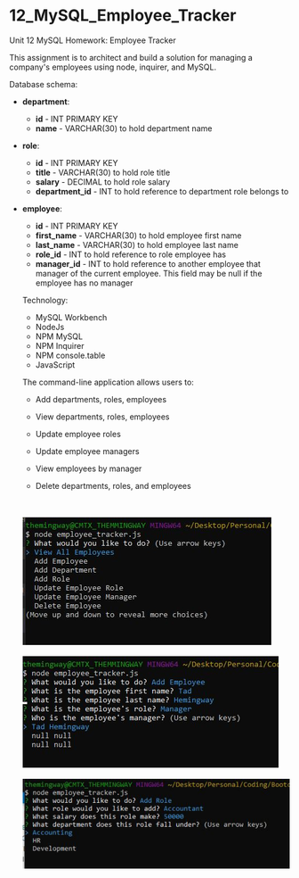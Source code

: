# 12_MySQL_Employee_Tracker
Unit 12 MySQL Homework: Employee Tracker

This assignment is to architect and build a solution for managing a company's employees using node, inquirer, and MySQL.

Database schema:

* **department**:

  * **id** - INT PRIMARY KEY
  * **name** - VARCHAR(30) to hold department name

* **role**:

  * **id** - INT PRIMARY KEY
  * **title** -  VARCHAR(30) to hold role title
  * **salary** -  DECIMAL to hold role salary
  * **department_id** -  INT to hold reference to department role belongs to

* **employee**:

  * **id** - INT PRIMARY KEY
  * **first_name** - VARCHAR(30) to hold employee first name
  * **last_name** - VARCHAR(30) to hold employee last name
  * **role_id** - INT to hold reference to role employee has
  * **manager_id** - INT to hold reference to another employee that manager of the current employee. This field may be null if the employee has no manager

  Technology:

    - MySQL Workbench
    - NodeJs
    - NPM MySQL
    - NPM Inquirer
    - NPM console.table
    - JavaScript

  The command-line application allows users to:

    * Add departments, roles, employees

    * View departments, roles, employees

    * Update employee roles

    * Update employee managers

    * View employees by manager

    * Delete departments, roles, and employees
    
    <br>
    <br>

    <img src='./assets/employee_tracker1.JPG' alt='pic of application'>

    <br>
    <br>
    <img src='./assets/employee_tracker2.JPG' alt='pic of application'>

    <br>
    <br>

    <img src='./assets/employee_tracker3.JPG' alt='pic of application'>